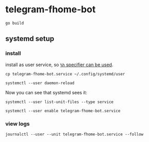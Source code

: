 # telegram-fhome-bot

```console
go build
```

## systemd setup

### install

install as user service, so [`%h` specifier can be used][so_link].

```console
cp telegram-fhome-bot.service ~/.config/systemd/user
```

```console
systemctl --user daemon-reload
```

Now you can see that systemd sees it:

```console
systemctl --user list-unit-files --type service
```

```console
systemctl --user enable telegram-fhome-bot.service
```

### view logs

```
journalctl --user --unit telegram-fhome-bot.service --follow
```

[so_link]: https://serverfault.com/a/997608/590260
